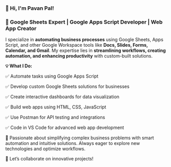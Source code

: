 ### 👋 Hi, I'm Pavan Pal!
### 🚀 Google Sheets Expert | Google Apps Script Developer | Web App Creator

I specialize in **automating business processes** using Google Sheets, Apps Script, and other Google Workspace tools like **Docs, Slides, Forms, Calendar, and Gmail**. My expertise lies in **streamlining workflows, creating automation, and enhancing productivity** with custom-built solutions.

**💡 What I Do:**

✅ Automate tasks using Google Apps Script

✅ Develop custom Google Sheets solutions for businesses

✅ Create interactive dashboards for data visualization

✅ Build web apps using HTML, CSS, JavaScript

✅ Use Postman for API testing and integrations

✅ Code in VS Code for advanced web app development


📌 Passionate about simplifying complex business problems with smart automation and intuitive solutions. Always eager to explore new technologies and optimize workflows.

💬 Let’s collaborate on innovative projects!
